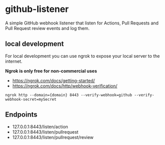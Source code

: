 # github-listener
A simple GitHub webhook listener that listen for Actions, Pull Requests and Pull Request review events and log them.

## local development
For local development you can use ngrok to expose your local server to the internet.

**Ngrok is only free for non-commercial uses**
* https://ngrok.com/docs/getting-started/
* https://ngrok.com/docs/http/webhook-verification/

```shell
ngrok http --domain={domain} 8443 --verify-webhook=github --verify-webhook-secret=mySecret
```

## Endpoints
- 127.0.0.1:8443/listen/action
- 127.0.0.1:8443/listen/pullrequest
- 127.0.0.1:8443/listen/pullrequest/review
